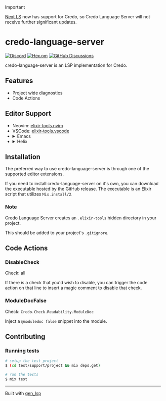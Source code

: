 > [!IMPORTANT]  
> [Next LS](https://github.com/elixir-tools/next-ls) now has support for Credo, so Credo Language Server will not receive further significant updates.

# credo-language-server

[![Discord](https://img.shields.io/badge/Discord-5865F3?style=flat&logo=discord&logoColor=white&link=https://discord.gg/nNDMwTJ8)](https://discord.gg/6XdGnxVA2A)
[![Hex.pm](https://img.shields.io/hexpm/v/credo_language_server)](https://hex.pm/packages/credo_language_server)
[![GitHub Discussions](https://img.shields.io/github/discussions/elixir-tools/discussions)](https://github.com/orgs/elixir-tools/discussions)

credo-language-server is an LSP implementation for Credo.

## Features

* Project wide diagnostics
* Code Actions

## Editor Support

<ul>
<li>Neovim: <a href="https://github.com/elixir-tools/elixir-tools.nvim">elixir-tools.nvim</a></li>
<li>VSCode: <a href="https://github.com/elixir-tools/elixir-tools.vscode">elixir-tools.vscode</a></li>
<li>
<details>
<summary>Emacs</summary>

#### Using lsp-mode:

credo-language-server is included with [lsp-mode](https://github.com/emacs-lsp/lsp-mode) and can be installed by running `M-x lsp-install-server credo-language-server`.

You might want to set the lsp-credo-version to the latest release:

```elisp
(custom-set-variables '(lsp-credo-version "0.1.3"))
```

or by running `M-x customize-group lsp-credo` and updating the version.

Visit [lsp-mode](https://github.com/emacs-lsp/lsp-mode) for detailed
installation instructions.

#### Using eglot:

```elisp
(require 'eglot)

(add-to-list 'exec-path "path/to/credo-language-server/bin")

(with-eval-after-load 'eglot
  (add-to-list 'eglot-server-programs
               `((elixir-ts-mode heex-ts-mode elixir-mode) .
                 ("credo-language-server" "--stdio=true"))))

(add-hook 'elixir-mode-hook 'eglot-ensure)
(add-hook 'elixir-ts-mode-hook 'eglot-ensure)
(add-hook 'heex-ts-mode-hook 'eglot-ensure)
```

Eglot only allows one server per mode, but it is possible to
configure eglot alternatives to prompt for a specific language server.

```elisp
(require 'eglot)

(setq exec-path
      (append exec-path
              '("path/to/credo-language-server/bin"
                "path/to/elixir-ls/bin")))

(add-to-list
 'eglot-server-programs
 `((elixir-mode elixir-ts-mode heex-ts-mode) .
   ,(eglot-alternatives
     `(,(if (and (fboundp 'w32-shell-dos-semantics)
                 (w32-shell-dos-semantics))
            '("language_server.bat")
          '("language_server.sh"))
       ("credo-language-server" "--stdio=true")))))
```

</details>
</li>
<li>
<details>
<summary>Helix</summary>

Here is an example configuration for `languages.toml`

```toml
[[language]]
name = "elixir"
scope = "source.elixir"
injection-regex = "elixir"
file-types = ["ex", "exs"]
roots = ["mix.exs"]
auto-format = false
diagnostic-severity = "Hint"
comment-token = "#"
indent = {tab-width = 2, unit = " "}
language-servers = ["elixir-ls", "credo"]

[language-server.elixir-ls]
command = "elixir-ls"
config = { elixirLS.dialyzerEnabled = true }

[language-server.credo]
command = "/path/to/executable/credo-language-server"
args = ["--stdio=true", "--port=999"]
```

</details>
</li>
</ul>

## Installation

The preferred way to use credo-language-server is through one of the supported editor extensions.

If you need to install credo-language-server on it's own, you can download the executable hosted by the GitHub release. The executable is an Elixir script that utilizes `Mix.install/2`.

### Note

Credo Language Server creates an `.elixir-tools` hidden directory in your project.

This should be added to your project's `.gitignore`.

## Code Actions

### DisableCheck

Check: all

If there is a check that you'd wish to disable, you can trigger the code action on that line to insert a magic comment to disable that check.

### ModuleDocFalse

Check: `Credo.Check.Readability.ModuleDoc`

Inject a `@moduledoc false` snippet into the module.

## Contributing

### Running tests

```sh
# setup the test project
$ (cd test/support/project && mix deps.get)

# run the tests
$ mix test
```

---

Built with [gen_lsp](https://github.com/mhanberg/gen_lsp)
